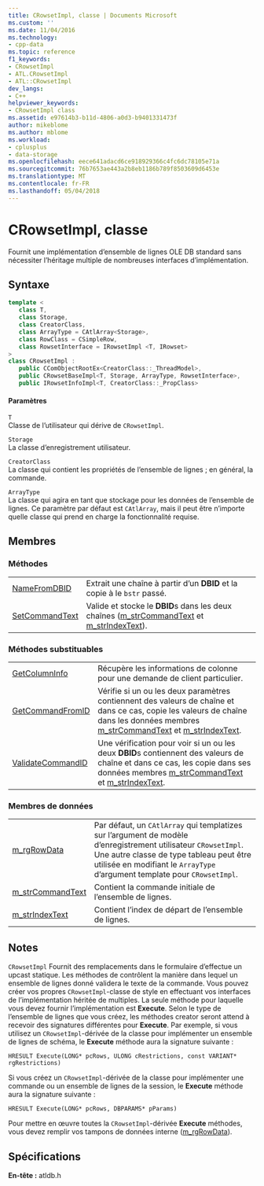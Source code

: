 ```yaml
---
title: CRowsetImpl, classe | Documents Microsoft
ms.custom: ''
ms.date: 11/04/2016
ms.technology:
- cpp-data
ms.topic: reference
f1_keywords:
- CRowsetImpl
- ATL.CRowsetImpl
- ATL::CRowsetImpl
dev_langs:
- C++
helpviewer_keywords:
- CRowsetImpl class
ms.assetid: e97614b3-b11d-4806-a0d3-b9401331473f
author: mikeblome
ms.author: mblome
ms.workload:
- cplusplus
- data-storage
ms.openlocfilehash: eece641adacd6ce918929366c4fc6dc78105e71a
ms.sourcegitcommit: 76b7653ae443a2b8eb1186b789f8503609d6453e
ms.translationtype: MT
ms.contentlocale: fr-FR
ms.lasthandoff: 05/04/2018
---
```

# <a name="crowsetimpl-class"></a>CRowsetImpl, classe
Fournit une implémentation d’ensemble de lignes OLE DB standard sans nécessiter l’héritage multiple de nombreuses interfaces d’implémentation.  
  
## <a name="syntax"></a>Syntaxe

```cpp
template <  
   class T,  
   class Storage,  
   class CreatorClass,  
   class ArrayType = CAtlArray<Storage>,   
   class RowClass = CSimpleRow,   
   class RowsetInterface = IRowsetImpl <T, IRowset>   
>  
class CRowsetImpl :    
   public CComObjectRootEx<CreatorClass::_ThreadModel>,   
   public CRowsetBaseImpl<T, Storage, ArrayType, RowsetInterface>,   
   public IRowsetInfoImpl<T, CreatorClass::_PropClass>  
```  
  
#### <a name="parameters"></a>Paramètres  
 `T`  
 Classe de l’utilisateur qui dérive de `CRowsetImpl`.  
  
 `Storage`  
 La classe d’enregistrement utilisateur.  
  
 `CreatorClass`  
 La classe qui contient les propriétés de l’ensemble de lignes ; en général, la commande.  
  
 `ArrayType`  
 La classe qui agira en tant que stockage pour les données de l’ensemble de lignes. Ce paramètre par défaut est `CAtlArray`, mais il peut être n’importe quelle classe qui prend en charge la fonctionnalité requise.  
  
## <a name="members"></a>Membres  
  
### <a name="methods"></a>Méthodes  
  
|||  
|-|-|  
|[NameFromDBID](../../data/oledb/crowsetimpl-namefromdbid.md)|Extrait une chaîne à partir d’un **DBID** et la copie à le `bstr` passé.|  
|[SetCommandText](../../data/oledb/crowsetimpl-setcommandtext.md)|Valide et stocke le **DBID**s dans les deux chaînes ([m_strCommandText](../../data/oledb/crowsetimpl-m-strcommandtext.md) et [m_strIndexText](../../data/oledb/crowsetimpl-m-strindextext.md)).|  
  
### <a name="overridable-methods"></a>Méthodes substituables  
  
|||  
|-|-|  
|[GetColumnInfo](../../data/oledb/crowsetimpl-getcolumninfo.md)|Récupère les informations de colonne pour une demande de client particulier.|  
|[GetCommandFromID](../../data/oledb/crowsetimpl-getcommandfromid.md)|Vérifie si un ou les deux paramètres contiennent des valeurs de chaîne et dans ce cas, copie les valeurs de chaîne dans les données membres [m_strCommandText](../../data/oledb/crowsetimpl-m-strcommandtext.md) et [m_strIndexText](../../data/oledb/crowsetimpl-m-strindextext.md).|  
|[ValidateCommandID](../../data/oledb/crowsetimpl-validatecommandid.md)|Une vérification pour voir si un ou les deux **DBID**s contiennent des valeurs de chaîne et dans ce cas, les copie dans ses données membres [m_strCommandText](../../data/oledb/crowsetimpl-m-strcommandtext.md) et [m_strIndexText](../../data/oledb/crowsetimpl-m-strindextext.md).|  
  
### <a name="data-members"></a>Membres de données  
  
|||  
|-|-|  
|[m_rgRowData](../../data/oledb/crowsetimpl-m-rgrowdata.md)|Par défaut, un `CAtlArray` qui templatizes sur l’argument de modèle d’enregistrement utilisateur `CRowsetImpl`. Une autre classe de type tableau peut être utilisée en modifiant le `ArrayType` d’argument template pour `CRowsetImpl`.|  
|[m_strCommandText](../../data/oledb/crowsetimpl-m-strcommandtext.md)|Contient la commande initiale de l’ensemble de lignes.|  
|[m_strIndexText](../../data/oledb/crowsetimpl-m-strindextext.md)|Contient l’index de départ de l’ensemble de lignes.|  
  
## <a name="remarks"></a>Notes  
 `CRowsetImpl` Fournit des remplacements dans le formulaire d’effectue un upcast statique. Les méthodes de contrôlent la manière dans lequel un ensemble de lignes donné validera le texte de la commande. Vous pouvez créer vos propres `CRowsetImpl`-classe de style en effectuant vos interfaces de l’implémentation héritée de multiples. La seule méthode pour laquelle vous devez fournir l’implémentation est **Execute**. Selon le type de l’ensemble de lignes que vous créez, les méthodes creator seront attend à recevoir des signatures différentes pour **Execute**. Par exemple, si vous utilisez un `CRowsetImpl`-dérivée de la classe pour implémenter un ensemble de lignes de schéma, le **Execute** méthode aura la signature suivante :  
  
 `HRESULT Execute(LONG* pcRows, ULONG cRestrictions, const VARIANT* rgRestrictions)`  
  
 Si vous créez un `CRowsetImpl`-dérivée de la classe pour implémenter une commande ou un ensemble de lignes de la session, le **Execute** méthode aura la signature suivante :  
  
 `HRESULT Execute(LONG* pcRows, DBPARAMS* pParams)`  
  
 Pour mettre en œuvre toutes la `CRowsetImpl`-dérivée **Execute** méthodes, vous devez remplir vos tampons de données interne ([m_rgRowData](../../data/oledb/crowsetimpl-m-rgrowdata.md)).  
  
## <a name="requirements"></a>Spécifications  
 **En-tête :** atldb.h